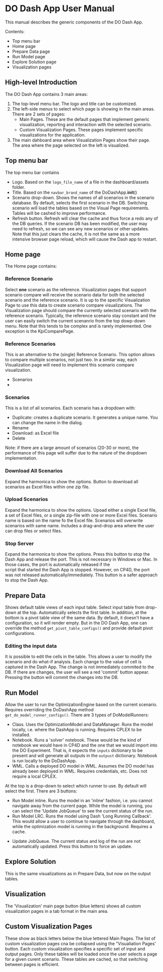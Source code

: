 # DO Dash App User Manual
This manual describes the generic components of the DO Dash App.

Contents:
* Top menu bar
* Home page
* Prepare Data page
* Run Model page
* Explore Solution page
* Visualization pages

## High-level Introduction
The DO Dash App contains 3 main areas:
1. The top-level menu bar. The logo and title can be customized.
2. The left-side menus to select which page is showing in the main areas. There are 2 sets of pages:
   - Main Pages. These are the default pages that implement generic visualization, 
reporting and interaction with the selected scenario.
   - Custom Visualization Pages. These pages implement specific visualizations for the application.
3. The main dahboard area where Visualization Pages show their page. The area where the page selected on the left is visualized.

## Top menu bar
The top menu bar contains
* Logo. Based on the `logo_file_name` of a file in the dashboard/assets folder.
* Title. Based on the `navbar_brand_name` of the DoDashApp.__init__()
* Scenario drop-down. Shows the names of all scenarios in the scenario database. 
By default, selects the first scenario in the DB. Switching scenario will load the tables based on the Visual Page requirements.
Tables will be cashed to improve performance.
* Refresh button. Refresh will clear the cache and thus force a redo any of the DB queries. If the scenario DB has been modified, 
the user may need to refresh, so we can see any new scenarios or other updates.
Note that this just clears the cache, it is not the same as a more intensive browser page reload, which will cause the Dash app to restart.


## Home page
The Home page contains:

### Reference Scenario
Select **one** scenario as the reference. 
Visualization pages that support scenario compare will receive the scenario data for both 
the selected scenario and the reference scenario. It is up to the specific Visualization Page to use this data to 
create scenario compare visualizations. 
The Visualization page should compare the currently selected scenario with the reference scenario.
Typically, the reference scenario stay constant and the user can easily switch the current scenanrio from the top dowp-down menu.
Note that this tends to be complex and is rarely implemented. One exception is the KpiComparePage. 

### Reference Scenarios
This is an alternative to the (single) Reference Scenario.
This option allows to compare multiple scenarios, not just two.
In a similar way, each Visualization page will need to implement this scenario compare visualization.
<!---
TODO: Does it include the current scenario?
-->
* Scenarios
* 

### Scenarios
This is a list of all scenarios. Each scenario has a dropdown with:
* Duplicate: creates a duplicate scenario. It generates a unique name. You can change the name in the dialog.
* Rename
* Download: as Excel file
* Delete

Note: if there are a large amount of scenarios (20-30 or more), the performance of this page will suffer due to the nature of the dropdown implementation.
<!---
TODO: Change to an AGGrid implementation
-->

### Download All Scenarios
Expand the harmonica to show the options.
Button to download all scenarios as Excel files within one zip file.

### Upload Scenarios
Expand the harmonica to show the options.
Upoad either a single Excel file, a set of Excel files, or a single zip-file with one or more Excel files.
Scenario name is based on the name fo the Excel file.
Scenarios will overwrite scenarios with same name.
Includes a drag-and-drop area where the user can drop files or select files.

### Stop Server
Expand the harmonica to show the options.
Press this button to stop the Dash App and release the port.
This is not necessary in Windows or Mac. In those cases, the port is automatically released if the \
script that started the Dash App is stopped.
However, on CP4D, the port was not released automatically/immediately. 
This button is a safer approach to stop the Dash App.

## Prepare Data
Shows default table views of each input table. Select input table from drop-down at the top.
Automatically selects the first table.
In addition, at the bottom is a pivot table view of the same data.
By default, it doesn't have a configuration, so it will render empty.
But in the DO Dash App, one can override the method `get_pivot_table_configs()` 
and provide default pivot configurations.

### Editing the input data
It is possible to edit the cells in the table. This allows a user to modify the scenario and do what-if analysis.
Each change to the value of cell is captured in the Dash App. The change is not immediately commited to the DB.
If there are changes, the user will see a red 'commit' button appear. Pressing the button will commit the changes into the DB.
<!--
TPDO: do we need to refresh?
-->

## Run Model
Allow the user to run the OptimizationEngine based on the current scenario.
Requires overriding the DoDashApp method `get_do_model_runner_configs()`.
There are 3 types of DoModelRunners:
- Class. Uses the OptimizationModel and DataManager. Runs the model locally, i.e. where the DashApp is running. Requires CPLEX to be installed.
- Notebook. Runs a 'solver' notebook. These would be the kind of notebook we would have in CP4D and the one that we would import into the DO Experiment. 
That is, it expects the `inputs` dictionary to be present and will generate all outputs in the `outpust` dictionary. 
Notebook is run locally to the DoDashApp.
- WML. Calls a deployed DO model in WML. Assumes the DO model has already been deployed in WML. 
Requires credentials, etc. Does not require a local CPLEX.

At the top is a drop-down to select which runner to use. By default will select the first.
There are 3 buttons:
- Run Model inline. Runs the model in an 'inline' fashion, i.e. you cannot navigate away from the current page. While the model is running, you can select the 'Update JobQueue' to see the current status of the run.
- Run Model LRC. Runs the model using Dash 'Long Running Callback'. This would allow a user to continue to navigate through the dashboard, 
while the optimization model is running in the background. Requires a cache.
<!--
TODO: document how to setup
-->
- Update JobQueue. The current status and log of the run are not automatically updated. Press this button to force an update.

## Explore Solution
This is the same visualizations as in Prepare Data, but now on the output tables.

## Visualization
The 'Visualization' main page button (blue letters) shows all custom visualization pages in a tab format in the main area.

## Custom Visualization Pages
These show as black letters below the blue lettered Main Pages. 
The list of custom visualization pages cna be collapsed using the "Visualiation Pages' button.
Each custom visualization specifies a specific set of input and output pages. 
Only these tables will be loaded once the user selects a page for a given curent scenario.
These tables are cached, so that switching between pages is efficient.